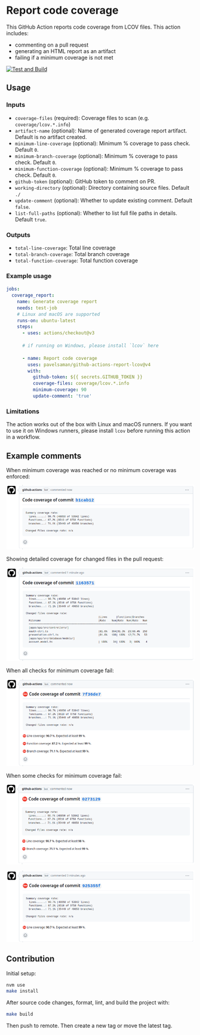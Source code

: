 # Report code coverage

This GitHub Action reports code coverage from LCOV files. This action includes:

- commenting on a pull request
- generating an HTML report as an artifact
- failing if a minimum coverage is not met

[![Test and Build](https://github.com/pavelsaman/github-actions-report-lcov/actions/workflows/test-and-build.yml/badge.svg?branch=main)](https://github.com/pavelsaman/github-actions-report-lcov/actions/workflows/test-and-build.yml)

## Usage

### Inputs

- `coverage-files` (required): Coverage files to scan (e.g. `coverage/lcov.*.info`)
- `artifact-name` (optional): Name of generated coverage report artifact. Default is no artifact created.
- `minimum-line-coverage` (optional): Minimum % coverage to pass check. Default `0`.
- `minimum-branch-coverage` (optional): Minimum % coverage to pass check. Default `0`.
- `minimum-function-coverage` (optional): Minimum % coverage to pass check. Default `0`.
- `github-token` (optional): GitHub token to comment on PR.
- `working-directory` (optional): Directory containing source files. Default `./`
- `update-comment` (optional): Whether to update existing comment. Default `false`.
- `list-full-paths` (optional): Whether to list full file paths in details. Default `true`.

### Outputs

- `total-line-coverage`: Total line coverage
- `total-branch-coverage`: Total branch coverage
- `total-function-coverage`: Total function coverage

### Example usage

```yaml
jobs:
  coverage_report:
    name: Generate coverage report
    needs: test-job
    # Linux and macOS are supported
    runs-on: ubuntu-latest
    steps:
      - uses: actions/checkout@v3

      # if running on Windows, please install `lcov` here

      - name: Report code coverage
        uses: pavelsaman/github-actions-report-lcov@v4
        with:
          github-token: ${{ secrets.GITHUB_TOKEN }}
          coverage-files: coverage/lcov.*.info
          minimum-coverage: 90
          update-comment: 'true'
```

### Limitations

The action works out of the box with Linux and macOS runners. If you want to use it on Windows runners, please install `lcov` before running this action in a workflow.

## Example comments

When minimum coverage was reached or no minimum coverage was enforced:

![screenshot](assets/comment-ok.png)

Showing detailed coverage for changed files in the pull request:

![screenshot](assets/comment-details.png)

When all checks for minimum coverage fail:

![screenshot](assets/comment-all-coverages-failure.png)

When some checks for minimum coverage fail:

![screenshot](assets/comment-line-branch-coverages-failure.png)

![screenshot](assets/comment-line-coverage-failure.png)

## Contribution

Initial setup:

```bash
nvm use
make install
```

After source code changes, format, lint, and build the project with:

```bash
make build
```

Then push to remote.
Then create a new tag or move the latest tag.
